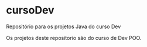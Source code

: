 # cursoDev
Repositório para os projetos Java do curso Dev

Os projetos deste repositorio são do curso de Dev POO.
